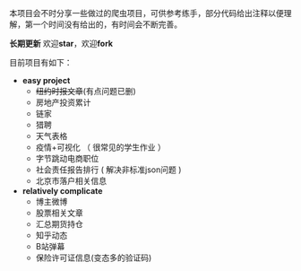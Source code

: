 本项目会不时分享一些做过的爬虫项目，可供参考练手，部分代码给出注释以便理解，第一个时间没有给出的，有时间会不断完善。



**长期更新** 欢迎**star**，欢迎**fork**

目前项目有如下：

- **easy project**
  - ~~纽约时报文章~~(有点问题已删)
  - 房地产投资累计
  - 链家
  - 猎聘
  - 天气表格
  - 疫情+可视化 （ 很常见的学生作业 ）
  - 字节跳动电商职位 
  - 社会责任报告排行 ( 解决非标准json问题 )
  - 北京市落户相关信息
- **relatively complicate**
  - 博主微博
  - 股票相关文章
  - 汇总期货持仓
  - 知乎动态
  - B站弹幕
  - 保险许可证信息(变态多的验证码)